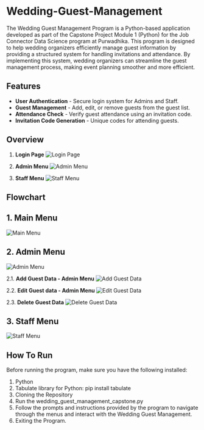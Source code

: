 # Wedding-Guest-Management

The Wedding Guest Management Program is a Python-based application developed as part of the Capstone Project Module 1 (Python) for the Job Connector Data Science program at Purwadhika. This program is designed to help wedding organizers efficiently manage guest information by providing a structured system for handling invitations and attendance. By implementing this system, wedding organizers can streamline the guest management process, making event planning smoother and more efficient.

## Features
* **User Authentication** - Secure login system for Admins and Staff.
* **Guest Management** - Add, edit, or remove guests from the guest list.
* **Attendance Check** - Verify guest attendance using an invitation code.
* **Invitation Code Generation** - Unique codes for attending guests.

## Overview
1. **Login Page**
![Login Page](https://github.com/MaudyDhiya/Wedding-Guest-Management/blob/main/Image/Login%20Page.png?raw=true)

2. **Admin Menu**
![Admin Menu](https://github.com/MaudyDhiya/Wedding-Guest-Management/blob/main/Image/Admin%20Menu.png?raw=true)

3. **Staff Menu**
![Staff Menu](https://github.com/MaudyDhiya/Wedding-Guest-Management/blob/main/Image/Staff%20Menu.png?raw=true)

## Flowchart
## **1. Main Menu**
![Main Menu](https://github.com/MaudyDhiya/Wedding-Guest-Management/blob/main/Image/Main%20Menu.png?raw=true)

## **2. Admin Menu**
![Admin Menu](https://github.com/MaudyDhiya/Wedding-Guest-Management/blob/main/Image/Admin%20Menu%20Flowchart.png?raw=true)

2.1. **Add Guest Data - Admin Menu**
![Add Guest Data](https://github.com/MaudyDhiya/Wedding-Guest-Management/blob/main/Image/Admin%20Menu-Add%20Guest.png?raw=true)

2.2. **Edit Guest data - Admin Menu**
![Edit Guest Data](https://github.com/MaudyDhiya/Wedding-Guest-Management/blob/main/Image/Staff%20Menu-Edit%20Guest.png?raw=true)

2.3. **Delete Guest Data**
![Delete Guest Data](https://github.com/MaudyDhiya/Wedding-Guest-Management/blob/main/Image/Staff%20Menu-Delete%20Guest.png?raw=true)

## **3. Staff Menu**
![Staff Menu](https://github.com/MaudyDhiya/Wedding-Guest-Management/blob/main/Image/Staff%20Menu%20Flowchart.png?raw=true)

## How To Run
Before running the program, make sure you have the following installed:
1. Python
2. Tabulate library for Python: pip install tabulate
3. Cloning the Repository
4. Run the wedding_guest_management_capstone.py
5. Follow the prompts and instructions provided by the program to navigate through the menus and interact with the Wedding Guest Management.
6. Exiting the Program.
